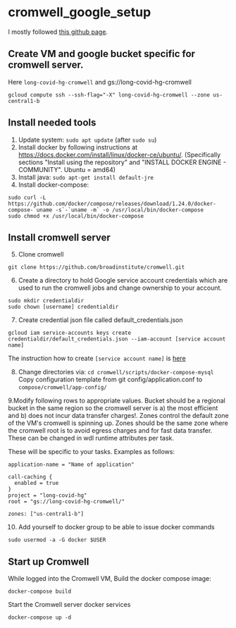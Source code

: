 # cromwell_google_setup

I mostly followed [this github page](https://github.com/atgu/cromwell_google_setup).

## Create VM and google bucket specific for cromwell server.

Here `long-covid-hg-cromwell` and gs://long-covid-hg-cromwell 

```
gcloud compute ssh --ssh-flag="-X" long-covid-hg-cromwell --zone us-central1-b
```

## Install needed tools

1. Update system: `sudo apt update` (after `sudo su`)
2. Install docker by following instructions at https://docs.docker.com/install/linux/docker-ce/ubuntu/. (Specifically sections "Install using the repository" and "INSTALL DOCKER ENGINE - COMMUNITY". Ubuntu = amd64)
3. Install java: `sudo apt-get install default-jre`
4. Install docker-compose:

```
sudo curl -L https://github.com/docker/compose/releases/download/1.24.0/docker-compose-`uname -s`-`uname -m` -o /usr/local/bin/docker-compose
sudo chmod +x /usr/local/bin/docker-compose
```

## Install cromwell server

5. Clone cromwell
```
git clone https://github.com/broadinstitute/cromwell.git
```
6. Create a directory to hold Google service account credentials which are used to run the cromwell jobs and change ownership to your account.
```
sudo mkdir credentialdir
sudo chown [username] credentialdir
```
7. Create credential json file called default_credentials.json
```
gcloud iam service-accounts keys create credentialdir/default_credentials.json --iam-account [service account name]
```
The instruction how to create `[service account name]` is [here](https://cloud.google.com/iam/docs/creating-managing-service-accounts)

8. Change directories via: `cd cromwell/scripts/docker-compose-mysql`
Copy configuration template from git config/application.conf to `compose/cromwell/app-config/`

9.Modify following rows to appropriate values. Bucket should be a regional bucket in the same region so the cromwell server is a) the most efficient and b) does not incur data transfer charges!. Zones control the default zone of the VM's cromwell is spinning up. Zones should be the same zone where the cromwell root is to avoid egress charges and for fast data transfer. These can be changed in wdl runtime attributes per task.

These will be specific to your tasks. Examples as follows:

```
application-name = "Name of application"

call-caching {
  enabled = true
}
project = "long-covid-hg"
root = "gs://long-covid-hg-cromwell/"

zones: ["us-central1-b"]
```

10. Add yourself to docker group to be able to issue docker commands

```
sudo usermod -a -G docker $USER
```


## Start up Cromwell

While logged into the Cromwell VM, Build the docker compose image:

`docker-compose build`

Start the Cromwell server docker services

`docker-compose up -d`
